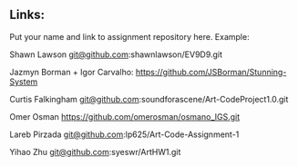 
## Links:

Put your name and link to assignment repository here. Example:

Shawn Lawson    git@github.com:shawnlawson/EV9D9.git

Jazmyn Borman + Igor Carvalho: https://github.com/JSBorman/Stunning-System

Curtis Falkingham git@github.com:soundforascene/Art-CodeProject1.0.git

Omer Osman https://github.com/omerosman/osmano_IGS.git

Lareb Pirzada git@github.com:lp625/Art-Code-Assignment-1

Yihao Zhu  git@github.com:syeswr/ArtHW1.git
